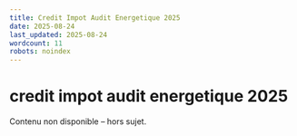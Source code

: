 ```yaml
---
title: Credit Impot Audit Energetique 2025
date: 2025-08-24
last_updated: 2025-08-24
wordcount: 11
robots: noindex
---
```


# credit impot audit energetique 2025

Contenu non disponible – hors sujet.